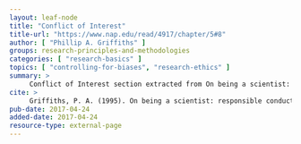 ```yaml
---
layout: leaf-node
title: "Conflict of Interest"
title-url: "https://www.nap.edu/read/4917/chapter/5#8"
author: [ "Phillip A. Griffiths" ]
groups: research-principles-and-methodologies
categories: [ "research-basics" ]
topics: [ "controlling-for-biases", "research-ethics" ]
summary: >
     Conflict of Interest section extracted from On being a scientist: responsible conduct in research. 
cite: >
     Griffiths, P. A. (1995). On being a scientist: responsible conduct in research. National Academies.
pub-date: 2017-04-24
added-date: 2017-04-24
resource-type: external-page
---
```

